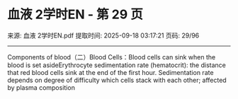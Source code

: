 # 血液 2学时EN - 第 29 页

来源: 血液 2学时EN.pdf
提取时间: 2025-09-18 03:17:21
页码: 29/96

---

Components of blood（二）Blood Cells：Blood cells can sink when the blood is set asideErythrocyte sedimentation rate (hematocrit): the distance that red blood cells sink at the end of the first hour.
Sedimentation rate depends on degree of difficulty which cells stack with each other; affected by plasma composition